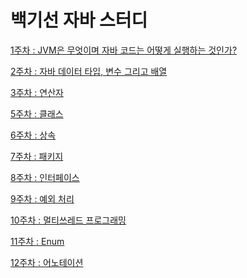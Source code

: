 # 백기선 자바 스터디

[1주차 : JVM은 무엇이며 자바 코드는 어떻게 실행하는 것인가?](%E1%84%87%E1%85%A2%E1%86%A8%E1%84%80%E1%85%B5%E1%84%89%E1%85%A5%E1%86%AB%20%E1%84%8C%E1%85%A1%E1%84%87%E1%85%A1%20%E1%84%89%E1%85%B3%E1%84%90%E1%85%A5%E1%84%83%E1%85%B5%204d64deadb04347ab953e913cada8dfb1/1%E1%84%8C%E1%85%AE%E1%84%8E%E1%85%A1%20JVM%E1%84%8B%E1%85%B3%E1%86%AB%20%E1%84%86%E1%85%AE%E1%84%8B%E1%85%A5%E1%86%BA%E1%84%8B%E1%85%B5%E1%84%86%E1%85%A7%20%E1%84%8C%E1%85%A1%E1%84%87%E1%85%A1%20%E1%84%8F%E1%85%A9%E1%84%83%E1%85%B3%E1%84%82%E1%85%B3%E1%86%AB%20%E1%84%8B%E1%85%A5%E1%84%84%E1%85%A5%E1%87%82%E1%84%80%E1%85%A6%20%E1%84%89%E1%85%B5%E1%86%AF%E1%84%92%E1%85%A2%E1%86%BC%202f26c10b938548e8af81324deda0bfc6.md)

[2주차 : 자바 데이터 타입, 변수 그리고 배열](%E1%84%87%E1%85%A2%E1%86%A8%E1%84%80%E1%85%B5%E1%84%89%E1%85%A5%E1%86%AB%20%E1%84%8C%E1%85%A1%E1%84%87%E1%85%A1%20%E1%84%89%E1%85%B3%E1%84%90%E1%85%A5%E1%84%83%E1%85%B5%204d64deadb04347ab953e913cada8dfb1/2%E1%84%8C%E1%85%AE%E1%84%8E%E1%85%A1%20%E1%84%8C%E1%85%A1%E1%84%87%E1%85%A1%20%E1%84%83%E1%85%A6%E1%84%8B%E1%85%B5%E1%84%90%E1%85%A5%20%E1%84%90%E1%85%A1%E1%84%8B%E1%85%B5%E1%86%B8,%20%E1%84%87%E1%85%A7%E1%86%AB%E1%84%89%E1%85%AE%20%E1%84%80%E1%85%B3%E1%84%85%E1%85%B5%E1%84%80%E1%85%A9%20%E1%84%87%E1%85%A2%E1%84%8B%E1%85%A7%E1%86%AF%203dcdfe4c31ce4f83b131b438630075b6.md)

[3주차 : 연산자](%E1%84%87%E1%85%A2%E1%86%A8%E1%84%80%E1%85%B5%E1%84%89%E1%85%A5%E1%86%AB%20%E1%84%8C%E1%85%A1%E1%84%87%E1%85%A1%20%E1%84%89%E1%85%B3%E1%84%90%E1%85%A5%E1%84%83%E1%85%B5%204d64deadb04347ab953e913cada8dfb1/3%E1%84%8C%E1%85%AE%E1%84%8E%E1%85%A1%20%E1%84%8B%E1%85%A7%E1%86%AB%E1%84%89%E1%85%A1%E1%86%AB%E1%84%8C%E1%85%A1%20dd4fa7d03eed44678e5534175eb871ce.md)

[5주차 : 클래스](%E1%84%87%E1%85%A2%E1%86%A8%E1%84%80%E1%85%B5%E1%84%89%E1%85%A5%E1%86%AB%20%E1%84%8C%E1%85%A1%E1%84%87%E1%85%A1%20%E1%84%89%E1%85%B3%E1%84%90%E1%85%A5%E1%84%83%E1%85%B5%204d64deadb04347ab953e913cada8dfb1/5%E1%84%8C%E1%85%AE%E1%84%8E%E1%85%A1%20%E1%84%8F%E1%85%B3%E1%86%AF%E1%84%85%E1%85%A2%E1%84%89%E1%85%B3%20f226cf8d56844896b30e72602cd914db.md)

[6주차 : 상속](%E1%84%87%E1%85%A2%E1%86%A8%E1%84%80%E1%85%B5%E1%84%89%E1%85%A5%E1%86%AB%20%E1%84%8C%E1%85%A1%E1%84%87%E1%85%A1%20%E1%84%89%E1%85%B3%E1%84%90%E1%85%A5%E1%84%83%E1%85%B5%204d64deadb04347ab953e913cada8dfb1/6%E1%84%8C%E1%85%AE%E1%84%8E%E1%85%A1%20%E1%84%89%E1%85%A1%E1%86%BC%E1%84%89%E1%85%A9%E1%86%A8%20e297e962ff7e4aea965381d2d68d2dfd.md)

[7주차 : 패키지](%E1%84%87%E1%85%A2%E1%86%A8%E1%84%80%E1%85%B5%E1%84%89%E1%85%A5%E1%86%AB%20%E1%84%8C%E1%85%A1%E1%84%87%E1%85%A1%20%E1%84%89%E1%85%B3%E1%84%90%E1%85%A5%E1%84%83%E1%85%B5%204d64deadb04347ab953e913cada8dfb1/7%E1%84%8C%E1%85%AE%E1%84%8E%E1%85%A1%20%E1%84%91%E1%85%A2%E1%84%8F%E1%85%B5%E1%84%8C%E1%85%B5%200b32725bf38545c68140a99b69b62184.md)

[8주차 : 인터페이스](%E1%84%87%E1%85%A2%E1%86%A8%E1%84%80%E1%85%B5%E1%84%89%E1%85%A5%E1%86%AB%20%E1%84%8C%E1%85%A1%E1%84%87%E1%85%A1%20%E1%84%89%E1%85%B3%E1%84%90%E1%85%A5%E1%84%83%E1%85%B5%204d64deadb04347ab953e913cada8dfb1/8%E1%84%8C%E1%85%AE%E1%84%8E%E1%85%A1%20%E1%84%8B%E1%85%B5%E1%86%AB%E1%84%90%E1%85%A5%E1%84%91%E1%85%A6%E1%84%8B%E1%85%B5%E1%84%89%E1%85%B3%20b99d6d37ee6a4ccc9047c9dfd7467196.md)

[9주차 : 예외 처리](https://github.com/jjb8966/whiteship-study/tree/main/src/week9_exception#9%EC%A3%BC%EC%B0%A8--%EC%98%88%EC%99%B8-%EC%B2%98%EB%A6%AC)

[10주차 : 멀티쓰레드 프로그래밍](https://github.com/jjb8966/whiteship-study/tree/main/src/week10_thread#10%EC%A3%BC%EC%B0%A8--%EB%A9%80%ED%8B%B0%EC%93%B0%EB%A0%88%EB%93%9C-%ED%94%84%EB%A1%9C%EA%B7%B8%EB%9E%98%EB%B0%8D)

[11주차 : Enum](https://github.com/jjb8966/whiteship-study/tree/main/src/main/java/week11_enum#11%EC%A3%BC%EC%B0%A8--enum)

[12주차 : 어노테이션](https://github.com/jjb8966/whiteship-study/tree/main/src/main/java/week12_annotation#12%EC%A3%BC%EC%B0%A8--%EC%96%B4%EB%85%B8%ED%85%8C%EC%9D%B4%EC%85%98)
